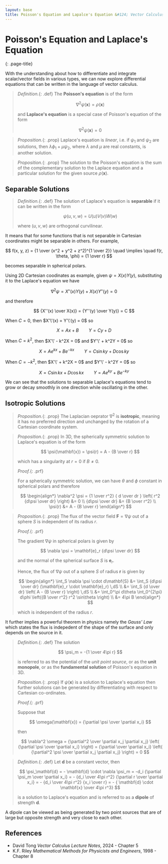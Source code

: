 ```yaml
---
layout: base
title: Poisson's Equation and Lapalce's Equation &#124; Vector Calculus
---
```


# Poisson's Equation and Laplace's Equation
{: .page-title}

With the understanding about how to differentiate and integrate scalar/vector fields in various types,
we can now explore differential equations that can be written in the language of vector calculus.

> *Definition.*{: .def}
> The **Poisson's equation** is of the form
>
> $$
  \nabla^2 \psi(\mathbf{x}) = \rho(\mathbf{x})
  $$
>
> and **Laplace's equation** is a special case of Poisson's equation of the form
>
> $$
  \nabla^2 \psi(\mathbf{x}) = 0
  $$

> *Proposition.*{: .prop}
> Laplace's equation is _linear_, i.e. if $\psi_1$ and $\psi_2$ are solutions,
> then $\lambda \phi_1 + \mu \psi_2$, where $\lambda$ and $\mu$ are real constants, is another solution.

> *Proposition.*{: .prop}
> The solution to the Poisson's equation is the sum of the complementary solution to the Laplace equation and a particular solution for the given source $\rho(\mathbf{x})$.

## Separable Solutions

> *Definition.*{: .def}
> The solution of Laplace's equation is **separable** if it can be written in the form
>
> $$
  \psi(u, v, w) = U(u)V(v)W(w)
  $$
>
> where $(u, v, w)$ are orthogonal curvilinear.

It means that for some functions that is not separable in Cartesian coordinates might be separable in others.
For example,

$$
f(x, y, z) = {1 \over (x^2 + y^2 + z^2)^{1 \over 2}} \quad \implies \quad f(r, \theta, \phi) = {1 \over r}
$$

becomes separable in spherical polars.

Using 2D Cartesian coodinates as example, given $\psi = X(x)Y(y)$, substituting it to the Laplace's equation we have

$$
\nabla^2 \psi = X''(x) Y(y) + X(x) Y''(y) = 0
$$

and therefore

$$
{X''(x) \over X(x)} = {Y''(y) \over Y(y)} = C
$$

When $C = 0$, then $X'\'(x) = Y'\'(y) = 0$ so

$$
X = Ax + B \qquad Y = Cy + D
$$

When $C = k^2$, then $X'\' - k^2X = 0$ and $Y'\' + k^2Y = 0$ so

$$
X = Ae^{kx} + Be^{-kx} \qquad Y = C\sin ky + D\cos ky
$$

When $C = -k^2$, then $X'\' + k^2X = 0$ and $Y'\' - k^2Y = 0$ so

$$
X = C\sin kx + D\cos kx \qquad Y = Ae^{ky} + Be^{-ky}
$$

We can see that the solutions to separable Laplace's equations tend to grow or decay smoothly in one direction while oscillating in the other.

## Isotropic Solutions

> *Proposition.*{: .prop}
> The Laplacian oeprator $\nabla^2$ is **isotropic**, meaning it has no preferred direction and unchanged by the rotation of a Cartesian coordinate system.

> *Proposition.*{: .prop}
> In 3D, the spherically symmetric solution to Laplace's equation is of the form
>
> $$
  \psi(\mathbf{x}) = \psi(r) = A - {B \over r}
  $$
>
> which has a singularity at $r = 0$ if $B \not= 0$.
>
> *Proof.*{: .prf}
>
> For a spherically symmetric solution, we can have $\theta$ and $\phi$ constant in spherical polars and therefore
>
> $$
  \begin{align*}
  \nabla^2 \psi = {1 \over r^2} { d \over dr } \left( r^2 {d\psi \over dr} \right) &= 0 \\
  {d\psi \over dr} &= {B \over r^2} \\
  \psi(r) &= A - {B \over r}
  \end{align*}
  $$

> *Proposition.*{: .prop}
> The flux of the vector field $\mathbf{F} = \nabla \psi$ out of a sphere $S$ is independent of its radius $r$.
>
> *Proof.*{: .prf}
>
> The gradient $\nabla \psi$ in spherical polars is given by
>
> $$
  \nabla \psi = \mathbf{e}_r {d\psi \over dr}
  $$
>
> and the normal of the spherical surface $S$ is $\mathbf{e}_r$.
>
> Hence, the flux of $\nabla \psi$ out of a sphere $S$ of radius $\mathbf{r}$ is given by
>
> $$
  \begin{align*}
  \int_S \nabla \psi \cdot d\mathbf{S} &= \int_S {d\psi \over dr} (\mathbf{e}_r \cdot \mathbf{e}_r) \,dS \\
  &= \int_S {d \over dr} \left( A - {B \over r} \right) \,dS \\
  &= \int_0^\pi d\theta \int_0^{2\pi} d\phi \left({B \over r^2} r^2 \sin\theta \right) \\
  &= 4\pi B
  \end{align*}
  $$
>
> which is independent of the radius $r$.

It further implies a powerful theorem in physics namely the _Gauss' Law_ which states the flux is indepedent of the shape of the surface and only depends on the source in it.

> *Definition.*{: .def}
> The solution
>
> $$
  \psi_m = -{1 \over 4\pi r}
  $$
>
> is referred to as the potential of the _unit point source_, or as the **unit monopole**, or as the **fundamental solution** of Poisson's equation in 3D.

> *Proposition.*{: .prop}
> If $\psi(\mathbf{x})$ is a solution to Laplace's equation then further solutions can be generated by differentiating with respect to Cartesian co-ordinates.
>
> *Proof.*{: .prf}
>
> Suppose that
>
> $$
  \omega(\mathbf{x}) = {\partial \psi \over \partial x_i}
  $$
>
> then
>
> $$
  \nabla^2 \omega = {\partial^2 \over \partial x_j \partial x_j} \left( {\partial \psi \over \partial x_i} \right)
  = {\partial \over \partial x_i} \left( {\partial^2 \psi \over \partial x_j \partial x_j} \right)
  = 0
  $$

> *Definition.*{: .def}
> Let $\mathbf{d}$ be a constant vector, then
>
> $$
  \psi_\mathbf{d} = - \mathbf{d} \cdot \nabla \psi_m =
  -d_i {\partial \psi_m \over \partial x_i}
  = - {d_i \over 4\pi r^2} {\partial r \over \partial x_i}
  = - {d_i \over 4\pi r^2} {x_i \over r}
  = - { \mathbf{d} \cdot \mathbf{x} \over 4\pi r^3}
  $$
>
> is a solution to Laplace's equation and is referred to as a **dipole** of strength $\mathbf{d}$.

A dipole can be viewed as being generated by two point sources that are of large but opposite strength and very close to each other.

## References

* David Tong _Vector Calculus Lecture Notes_, 2024 - Chapter 5
* K.F. Riley _Mathematical Methods for Physicists and Engineers_, 1998 - Chapter 8
